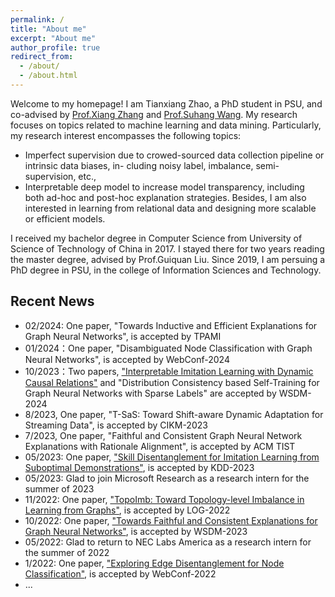 ```yaml
---
permalink: /
title: "About me"
excerpt: "About me"
author_profile: true
redirect_from: 
  - /about/
  - /about.html
---
```


Welcome to my homepage! I am Tianxiang Zhao, a PhD student in PSU, and co-advised by [Prof.Xiang Zhang](https://ist.psu.edu/directory/xzz89) and [Prof.Suhang Wang](https://suhangwang.ist.psu.edu/). My research focuses on topics related to machine learning and data mining. Particularly, my research interest encompasses the following topics:
- Imperfect supervision due to crowed-sourced data collection pipeline or intrinsic data biases, in-
cluding noisy label, imbalance, semi-supervision, etc.,
- Interpretable deep model to increase model transparency, including both ad-hoc and post-hoc
explanation strategies.
Besides, I am also interested in learning from relational data and designing more scalable or efficient models.

I received my bachelor degree in Computer Science from University of Science of Technology of China in 2017. I stayed there for two years reading the master degree, advised by Prof.Guiquan Liu. Since 2019, I am persuing a PhD degree in PSU, in the college of Information Sciences and Technology.

## Recent News 
* 02/2024: One paper, "Towards Inductive and Efficient Explanations for Graph Neural Networks", is accepted by TPAMI
* 01/2024：One paper, "Disambiguated Node Classification with Graph Neural Networks", is accepted by WebConf-2024
* 10/2023：Two papers, ["Interpretable Imitation Learning with Dynamic Causal Relations"](https://arxiv.org/abs/2310.00489) and "Distribution Consistency based Self-Training for Graph Neural Networks with Sparse Labels" are accepted by WSDM-2024
* 8/2023, One paper, "T-SaS: Toward Shift-aware Dynamic Adaptation for Streaming Data", is accepted by CIKM-2023
* 7/2023, One paper, "Faithful and Consistent Graph Neural Network Explanations with Rationale Alignment", is accepted by ACM TIST
* 05/2023: One paper, ["Skill Disentanglement for Imitation Learning from Suboptimal Demonstrations"](https://arxiv.org/abs/2306.07919), is accepted by KDD-2023
* 05/2023: Glad to join Microsoft Research as a research intern for the summer of 2023
* 11/2022: One paper, ["TopoImb: Toward Topology-level Imbalance in Learning from Graphs"](https://arxiv.org/abs/2212.08689),  is accepted by LOG-2022 
* 10/2022: One paper, ["Towards Faithful and Consistent Explanations for Graph Neural Networks"](https://arxiv.org/abs/2205.13733), is accepted by WSDM-2023
* 05/2022: Glad to return to NEC Labs America as a research intern for the summer of 2022
* 1/2022: One paper, ["Exploring Edge Disentanglement for Node Classification"](https://arxiv.org/abs/2202.11245), is accepted by WebConf-2022
* ...
